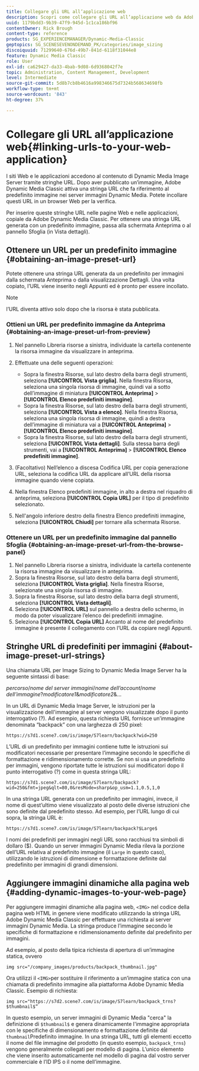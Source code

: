 ```yaml
---
title: Collegare gli URL all’applicazione web
description: Scopri come collegare gli URL all’applicazione web da Adobe Dynamic Media Classic.
uuid: 1179bdd3-9b39-47f9-945d-1c1ca186bf96
contentOwner: Rick Brough
content-type: reference
products: SG_EXPERIENCEMANAGER/Dynamic-Media-Classic
geptopics: SG_SCENESEVENONDEMAND_PK/categories/image_sizing
discoiquuid: 71299640-676d-49b7-841d-6118f31044e8
feature: Dynamic Media Classic
role: User
exl-id: ca629427-da33-4bab-9d08-6d9368042f7e
topic: Administration, Content Management, Development
level: Intermediate
source-git-commit: 5d8b7cb8b4616a998346675d7324b568634698fb
workflow-type: tm+mt
source-wordcount: '843'
ht-degree: 37%

---
```


# Collegare gli URL all’applicazione web{#linking-urls-to-your-web-application}

I siti Web e le applicazioni accedono al contenuto di Dynamic Media Image Server tramite stringhe URL. Dopo aver pubblicato un’immagine, Adobe Dynamic Media Classic attiva una stringa URL che fa riferimento al predefinito immagine nei server immagini Dynamic Media. Potete incollare questi URL in un browser Web per la verifica.

Per inserire queste stringhe URL nelle pagine Web e nelle applicazioni, copiale da Adobe Dynamic Media Classic. Per ottenere una stringa URL generata con un predefinito immagine, passa alla schermata Anteprima o al pannello Sfoglia (in Vista dettagli).

## Ottenere un URL per un predefinito immagine {#obtaining-an-image-preset-url}

Potete ottenere una stringa URL generata da un predefinito per immagini dalla schermata Anteprima o dalla visualizzazione Dettagli. Una volta copiato, l’URL viene inserito negli Appunti ed è pronto per essere incollato.

>[!NOTE]
>
>l’URL diventa attivo solo dopo che la risorsa è stata pubblicata.

### Ottieni un URL per predefinito immagine da Anteprima {#obtaining-an-image-preset-url-from-preview}

1. Nel pannello Libreria risorse a sinistra, individuate la cartella contenente la risorsa immagine da visualizzare in anteprima.
1. Effettuate una delle seguenti operazioni:

   * Sopra la finestra Risorse, sul lato destro della barra degli strumenti, seleziona **[!UICONTROL Vista griglia]**. Nella finestra Risorsa, seleziona una singola risorsa di immagine, quindi vai a sotto dell’immagine di miniatura **[!UICONTROL Anteprima]** > **[!UICONTROL Elenco predefiniti immagine]**.
   * Sopra la finestra Risorse, sul lato destro della barra degli strumenti, seleziona **[!UICONTROL Vista a elenco]**. Nella finestra Risorsa, seleziona una singola risorsa di immagine, quindi a destra dell’immagine di miniatura vai a **[!UICONTROL Anteprima]** > **[!UICONTROL Elenco predefiniti immagine]**.
   * Sopra la finestra Risorse, sul lato destro della barra degli strumenti, seleziona **[!UICONTROL Vista dettagli]**. Sulla stessa barra degli strumenti, vai a **[!UICONTROL Anteprima]** > **[!UICONTROL Elenco predefiniti immagine]**.

1. (Facoltativo) Nell’elenco a discesa Codifica URL per copia generazione URL, seleziona la codifica URL da applicare all’URL della risorsa immagine quando viene copiata.
1. Nella finestra Elenco predefiniti immagine, in alto a destra nel riquadro di anteprima, seleziona **[!UICONTROL Copia URL]** per il tipo di predefinito selezionato.
1. Nell&#39;angolo inferiore destro della finestra Elenco predefiniti immagine, seleziona **[!UICONTROL Chiudi]** per tornare alla schermata Risorse.

### Ottenere un URL per un predefinito immagine dal pannello Sfoglia {#obtaining-an-image-preset-url-from-the-browse-panel}

1. Nel pannello Libreria risorse a sinistra, individuate la cartella contenente la risorsa immagine da visualizzare in anteprima.
1. Sopra la finestra Risorse, sul lato destro della barra degli strumenti, seleziona **[!UICONTROL Vista griglia]**. Nella finestra Risorse, selezionate una singola risorsa di immagine.
1. Sopra la finestra Risorse, sul lato destro della barra degli strumenti, seleziona **[!UICONTROL Vista dettagli]**.
1. Seleziona **[!UICONTROL URL]** sul pannello a destra dello schermo, in modo da poter visualizzare l’elenco dei predefiniti immagine.
1. Seleziona **[!UICONTROL Copia URL]** Accanto al nome del predefinito immagine è presente il collegamento con l’URL da copiare negli Appunti.

## Stringhe URL di predefiniti per immagini {#about-image-preset-url-strings}

Una chiamata URL per Image Sizing to Dynamic Media Image Server ha la seguente sintassi di base:

*percorso*/*nome del server immagini*/*nome dell’account*/*nome dell’immagine*?*modificatore1*&amp;*modificatore2*&amp;...

In un URL di Dynamic Media Image Server, le istruzioni per la visualizzazione dell&#39;immagine al server vengono visualizzate dopo il punto interrogativo (?). Ad esempio, questa richiesta URL fornisce un’immagine denominata “backpack” con una larghezza di 250 pixel:

```as3
https://s7d1.scene7.com/is/image/S7learn/backpack?wid=250
```

L’URL di un predefinito per immagini contiene tutte le istruzioni sui modificatori necessarie per presentare l’immagine secondo le specifiche di formattazione e ridimensionamento corrette. Se non si usa un predefinito per immagini, vengono riportate tutte le istruzioni sui modificatori dopo il punto interrogativo (?) come in questa stringa URL:

```as3
https://s7d1.scene7.com/is/image/S7learn/backpack?wid=250&fmt=jpeg&qlt=80,0&resMode=sharp&op_usm=1.1,0.5,1,0
```

In una stringa URL generata con un predefinito per immagini, invece, il nome di quest’ultimo viene visualizzato al posto delle diverse istruzioni che sono definite dal predefinito stesso. Ad esempio, per l’URL lungo di cui sopra, la stringa URL è:

```as3
https://s7d1.scene7.com/is/image/S7learn/backpack?$Large$
```

I nomi dei predefiniti per immagini negli URL sono racchiusi tra simboli di dollaro ($). Quando un server immagini Dynamic Media rileva la porzione dell’URL relativa al predefinito immagine (il `Large` in questo caso), utilizzando le istruzioni di dimensione e formattazione definite dal predefinito per immagini di grandi dimensioni.

## Aggiungere immagini dinamiche alla pagina web {#adding-dynamic-images-to-your-web-page}

Per aggiungere immagini dinamiche alla pagina web, `<IMG>` nel codice della pagina web HTML in genere viene modificato utilizzando la stringa URL Adobe Dynamic Media Classic per effettuare una richiesta ai server immagini Dynamic Media. La stringa produce l’immagine secondo le specifiche di formattazione e ridimensionamento definite dal predefinito per immagini.

Ad esempio, al posto della tipica richiesta di apertura di un’immagine statica, ovvero

```as3
img src="/company_images/products/backpack_thumbnail.jpg"
```

Ora utilizzi il `<IMG>`per sostituire il riferimento a un’immagine statica con una chiamata di predefinito immagine alla piattaforma Adobe Dynamic Media Classic. Esempio di richiesta:

```as3
img src="https://s7d2.scene7.com/is/image/S7learn/backpack_trns?$thumbnail$”
```

In questo esempio, un server immagini di Dynamic Media &quot;cerca&quot; la definizione di `$thumbnail$` e genera dinamicamente l&#39;immagine appropriata con le specifiche di dimensionamento e formattazione definite dal `thumbnail`Predefinito immagine. In una stringa URL, tutti gli elementi eccetto il nome del file immagine del prodotto (in questo esempio, `backpack_trns`) vengono generalmente collegati per modello di pagina. L’unico elemento che viene inserito automaticamente nel modello di pagina dal vostro server commerciale è l’ID IPS o il nome dell’immagine.
